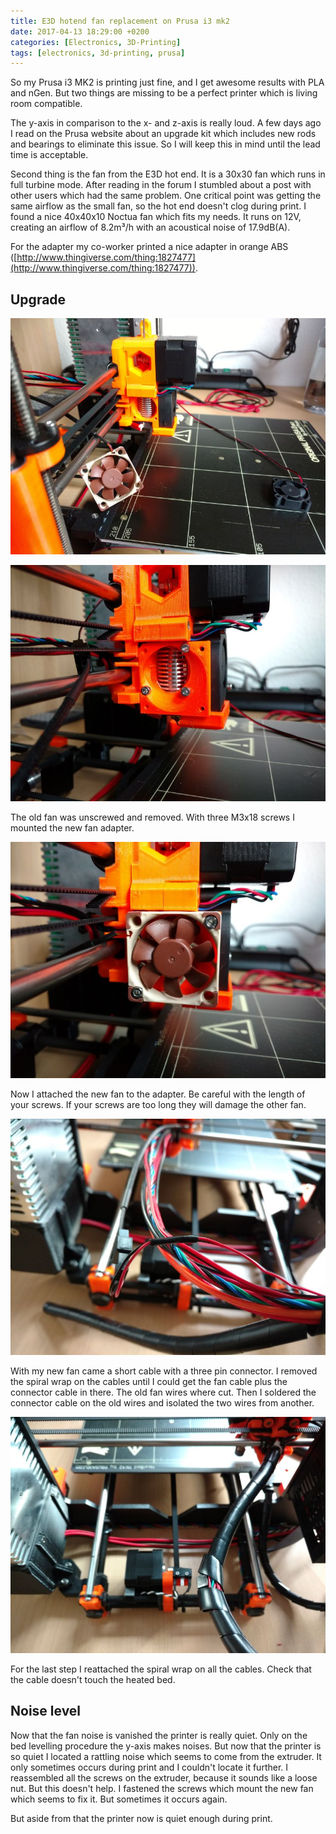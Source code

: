 ```yaml
---
title: E3D hotend fan replacement on Prusa i3 mk2
date: 2017-04-13 18:29:00 +0200
categories: [Electronics, 3D-Printing]
tags: [electronics, 3d-printing, prusa]
---
```


So my Prusa i3 MK2 is printing just fine, and I get awesome results with PLA and nGen.
But two things are missing to be a perfect printer which is living room compatible.

The y-axis in comparison to the x- and z-axis is really loud.
A few days ago I read on the Prusa website about an upgrade kit which includes new rods and bearings to eliminate this issue.
So I will keep this in mind until the lead time is acceptable.

Second thing is the fan from the E3D hot end.
It is a 30x30 fan which runs in full turbine mode.
After reading in the forum I stumbled about a post with other users which had the same problem.
One critical point was getting the same airflow as the small fan, so the hot end doesn't clog during print.
I found a nice 40x40x10 Noctua fan which fits my needs.
It runs on 12V, creating an airflow of 8.2m³/h with an acoustical noise of 17.9dB(A).

For the adapter my co-worker printed a nice adapter in orange ABS ([http://www.thingiverse.com/thing:1827477](http://www.thingiverse.com/thing:1827477)).

## Upgrade

![Hotend fan - Removing old fan](/assets/img/2017-04-13-hotend-fan/2017-04-13-hotend-fan-removing-old-fan.jpg)

![Hotend fan - Mounting adapter](/assets/img/2017-04-13-hotend-fan/2017-04-13-hotend-fan-mounting-adapter.jpg)

The old fan was unscrewed and removed.
With three M3x18 screws I mounted the new fan adapter.

![Hotend fan - Mounting fan](/assets/img/2017-04-13-hotend-fan/2017-04-13-hotend-fan-mounting-fan.jpg)

Now I attached the new fan to the adapter.
Be careful with the length of your screws.
If your screws are too long they will damage the other fan.

![Hotend fan - Connecting fan](/assets/img/2017-04-13-hotend-fan/2017-04-13-hotend-fan-connecting-fan.jpg)

With my new fan came a short cable with a three pin connector.
I removed the spiral wrap on the cables until I could get the fan cable plus the connector cable in there.
The old fan wires where cut.
Then I soldered the connector cable on the old wires and isolated the two wires from another.

![Hotend fan - Spiral wrap](/assets/img/2017-04-13-hotend-fan/2017-04-13-hotend-fan-spiral-wrap.jpg)

For the last step I reattached the spiral wrap on all the cables.
Check that the cable doesn't touch the heated bed.

## Noise level

Now that the fan noise is vanished the printer is really quiet.
Only on the bed levelling procedure the y-axis makes noises.
But now that the printer is so quiet I located a rattling noise which seems to come from the extruder.
It only sometimes occurs during print and I couldn't locate it further.
I reassembled all the screws on the extruder, because it sounds like a loose nut.
But this doesn't help.
I fastened the screws which mount the new fan which seems to fix it.
But sometimes it occurs again.

But aside from that the printer now is quiet enough during print.
